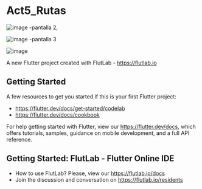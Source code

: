 # Act5_Rutas

![image](https://github.com/user-attachments/assets/c5d1bddc-aa9c-44f4-90bf-ccb74260ec4d)
-pantalla 2,

![image](https://github.com/user-attachments/assets/fba6de80-e631-4603-8549-53cf2bb96683)
-pantalla 3

![image](https://github.com/user-attachments/assets/8a378577-b3d5-43eb-a39e-96bac67301d9)



A new Flutter project created with FlutLab - https://flutlab.io

## Getting Started

A few resources to get you started if this is your first Flutter project:

- https://flutter.dev/docs/get-started/codelab
- https://flutter.dev/docs/cookbook

For help getting started with Flutter, view our
https://flutter.dev/docs, which offers tutorials,
samples, guidance on mobile development, and a full API reference.

## Getting Started: FlutLab - Flutter Online IDE

- How to use FlutLab? Please, view our https://flutlab.io/docs
- Join the discussion and conversation on https://flutlab.io/residents
